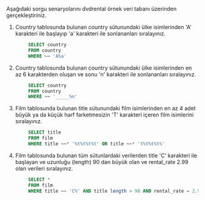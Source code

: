 Aşağıdaki sorgu senaryolarını dvdrental örnek veri tabanı üzerinden gerçekleştiriniz.


1. Country tablosunda bulunan country sütunundaki ülke isimlerinden 'A' karakteri ile başlayıp 'a' karakteri ile sonlananları sıralayınız.

```SQL
        SELECT country
        FROM country
        WHERE ~~ 'A%a'
```

2. Country tablosunda bulunan country sütunundaki ülke isimlerinden en az 6 karakterden oluşan ve sonu 'n' karakteri ile sonlananları sıralayınız.

```SQL
        SELECT country
        FROM country
        WHERE ~~ '_____%n'
```

3. Film tablosunda bulunan title sütunundaki film isimlerinden en az 4 adet büyük ya da küçük harf farketmesizin 'T' karakteri içeren film isimlerini sıralayınız.

```SQL
        SELECT title
        FROM film
        WHERE title ~~* '%t%t%t%t' OR title ~~* 't%t%t%t%'
```

4. Film tablosunda bulunan tüm sütunlardaki verilerden title 'C' karakteri ile başlayan ve uzunluğu (length) 90 dan büyük olan ve rental_rate 2.99 olan verileri sıralayınız.

```SQL
        SELECT *
        FROM film
        WHERE title ~~ 'C%' AND title length > 90 AND rental_rate = 2.99
```